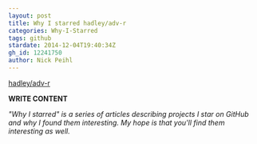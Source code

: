 ```yaml
---
layout: post
title: Why I starred hadley/adv-r
categories: Why-I-Starred
tags: github
stardate: 2014-12-04T19:40:34Z
gh_id: 12241750
author: Nick Peihl
---
```


[hadley/adv-r](https://github.com/hadley/adv-r)

**WRITE CONTENT**

*"Why I starred" is a series of articles describing projects I star on GitHub and why I found them interesting. My hope is that you'll find them interesting as well.*

